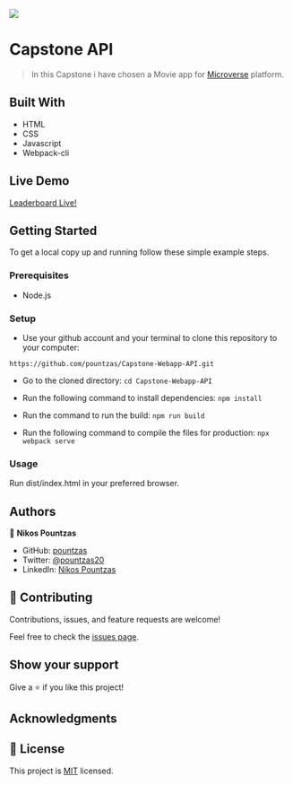 ![](https://img.shields.io/badge/Microverse-blueviolet)

# Capstone API

> In this Capstone i have chosen a Movie app for [Microverse](https://microverse.io) platform.

## Built With

- HTML
- CSS
- Javascript
- Webpack-cli

## Live Demo

[Leaderboard Live!](https://pountzas.github.io/Capstone-Webapp-API/)

## Getting Started

To get a local copy up and running follow these simple example steps.

### Prerequisites
  
- Node.js

### Setup

- Use your github account and your terminal to clone this repository to your computer:

`https://github.com/pountzas/Capstone-Webapp-API.git`

- Go to the cloned directory:
`cd Capstone-Webapp-API`

- Run the following command to install dependencies:
`npm install`

- Run the command to run the build:
`npm run build`

- Run the following command to compile the files for production:
`npx webpack serve`

### Usage

Run dist/index.html in your preferred browser.

<!-- ### Run tests

- On the terminal `cd` to the folder you just cloned.
- On the terminal type `rspec`. -->

## Authors

👤 **Nikos Pountzas**

- GitHub: [pountzas](https://github.com/pountzas)
- Twitter: [@pountzas20](https://twitter.com/pountzas20)
- LinkedIn: [Nikos Pountzas](https://www.linkedin.com/in/nikos-pountzas/)

## 🤝 Contributing

Contributions, issues, and feature requests are welcome!

Feel free to check the [issues page](https://github.com/pountzas/Capstone-Webapp-API/issues).

## Show your support

Give a ⭐️ if you like this project!

## Acknowledgments


## 📝 License

This project is [MIT](./MIT.md) licensed.
